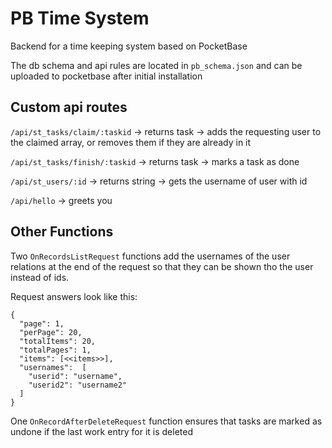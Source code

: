 # PB Time System

Backend for a time keeping system based on PocketBase

The db schema and api rules are located in ```pb_schema.json``` and can be uploaded to pocketbase after initial installation

## Custom api routes

```/api/st_tasks/claim/:taskid``` -> returns task -> adds the requesting user to the claimed array, or removes them if they are already in it

```/api/st_tasks/finish/:taskid``` -> returns task -> marks a task as done

```/api/st_users/:id``` -> returns string -> gets the username of user with id

```/api/hello``` -> greets you

## Other Functions

Two ```OnRecordsListRequest``` functions add the usernames of the user relations at the end of the request so that they can be shown tho the user instead of ids.

Request answers look like this:

```
{
  "page": 1,
  "perPage": 20,
  "totalItems": 20,
  "totalPages": 1,
  "items": [<<items>>],
  "usernames":  [
    "userid": "username",
    "userid2": "username2"
  ]
}
```

One ```OnRecordAfterDeleteRequest``` function ensures that tasks are marked as undone if the last work entry for it is deleted
